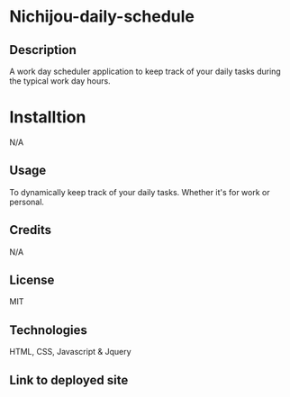 # Nichijou-daily-schedule

## Description

A work day scheduler application to keep track of your daily tasks during the typical work day hours.

# Installtion

N/A

## Usage

To dynamically keep track of your daily tasks. Whether it's for work or personal.

## Credits

N/A

## License

MIT

## Technologies

HTML, CSS, Javascript & Jquery

## Link to deployed site



